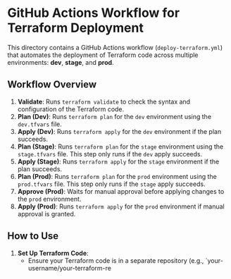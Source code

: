# GitHub Actions Workflow for Terraform Deployment

This directory contains a GitHub Actions workflow (`deploy-terraform.yml`) that automates the deployment of Terraform code across multiple environments: **dev**, **stage**, and **prod**.

## Workflow Overview

1. **Validate**: Runs `terraform validate` to check the syntax and configuration of the Terraform code.
2. **Plan (Dev)**: Runs `terraform plan` for the `dev` environment using the `dev.tfvars` file.
3. **Apply (Dev)**: Runs `terraform apply` for the `dev` environment if the plan succeeds.
4. **Plan (Stage)**: Runs `terraform plan` for the `stage` environment using the `stage.tfvars` file. This step only runs if the `dev` apply succeeds.
5. **Apply (Stage)**: Runs `terraform apply` for the `stage` environment if the plan succeeds.
6. **Plan (Prod)**: Runs `terraform plan` for the `prod` environment using the `prod.tfvars` file. This step only runs if the `stage` apply succeeds.
7. **Approve (Prod)**: Waits for manual approval before applying changes to the `prod` environment.
8. **Apply (Prod)**: Runs `terraform apply` for the `prod` environment if manual approval is granted.

## How to Use

1. **Set Up Terraform Code**:
   - Ensure your Terraform code is in a separate repository (e.g., `your-username/your-terraform-re
